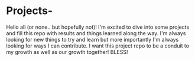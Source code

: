 # Projects- 

Hello all (or none.. but hopefully not)! I'm excited to dive into some projects and fill this repo with results and things learned along the way. 
I'm always looking for new things to try and learn but more importantly I'm always looking for ways I can contribute. 
I want this project repo to be a conduit to my growth as well as our growth together! BLESS!
